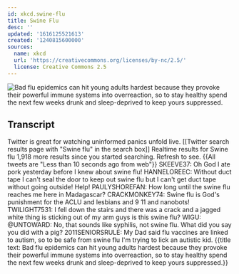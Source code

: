 ```yaml
---
id: xkcd.swine-flu
title: Swine Flu
desc: ''
updated: '1616125521613'
created: '1240815600000'
sources:
  name: xkcd
  url: 'https://creativecommons.org/licenses/by-nc/2.5/'
  license: Creative Commons 2.5
---
```

![Bad flu epidemics can hit young adults hardest because they provoke their powerful immune systems into overreaction, so to stay healthy spend the next few weeks drunk and sleep-deprived to keep yours suppressed.](https://imgs.xkcd.com/comics/swine_flu.png)

## Transcript
Twitter is great for watching uninformed panics unfold live.
[[Twitter search results page with "Swine flu" in the search box]]
Realtime results for Swine flu
1,918 more results since you started searching.  Refresh to see.
{{All tweets are "Less than 10 seconds ago from web"}}
SKEEVE37: Oh God I ate pork yesterday before I knew about swine flu!
HANNELOREEC: Without duct tape I can't seal the door to keep out swine flu but I can't get duct tape without going outside! Help!
PAULYSHOREFAN: How long until the swine flu reaches me here in Madagascar?
CRACKMONKEY74: Swine flu is God's punishment for the ACLU and lesbians and 9
11 and nanobots!
TWILIGHT7531: I fell down the stairs and there was a crack and a jagged white thing is sticking out of my arm guys is this swine flu?
WIGU: @UNTOWARD: No, that sounds like syphilis, not swine flu. What did you say you did with a pig?
2011SENIORSRULE: My Dad said flu vaccines are linked to autism, so to be safe from swine flu I'm trying to lick an autistic kid.
{{title text: Bad flu epidemics can hit young adults hardest because they provoke their powerful immune systems into overreaction, so to stay healthy spend the next few weeks drunk and sleep-deprived to keep yours suppressed.}}

